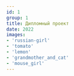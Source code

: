 ```yaml
---
id: 1
group: 1
title: Дипломный проект
date: 2022
images:
- 'russian-girl'
- 'tomato'
- 'lemon'
- 'grandmother_and_cat'
- 'mouse_girl'
---
```


